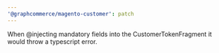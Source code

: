 ```yaml
---
'@graphcommerce/magento-customer': patch
---
```


When @injecting mandatory fields into the CustomerTokenFragment it would throw a typescript error.
